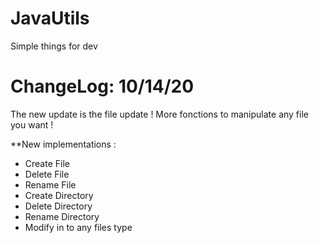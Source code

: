 # JavaUtils
Simple things for dev

# ChangeLog: 10/14/20

The new update is the file update ! More fonctions to manipulate any file you want !

**New implementations :

- Create File
- Delete File
- Rename File
- Create Directory
- Delete Directory
- Rename Directory
- Modify in to any files type

